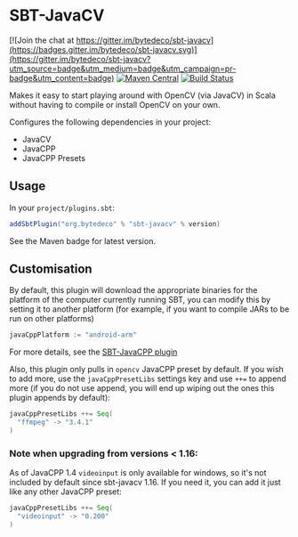 # SBT-JavaCV

[![Join the chat at https://gitter.im/bytedeco/sbt-javacv](https://badges.gitter.im/bytedeco/sbt-javacv.svg)](https://gitter.im/bytedeco/sbt-javacv?utm_source=badge&utm_medium=badge&utm_campaign=pr-badge&utm_content=badge) [![Maven Central](https://maven-badges.herokuapp.com/maven-central/org.bytedeco/sbt-javacv/badge.svg)](https://maven-badges.herokuapp.com/maven-central/org.bytedeco/sbt-javacv) [![Build Status](https://travis-ci.org/bytedeco/sbt-javacv.svg?branch=master)](https://travis-ci.org/bytedeco/sbt-javacv)


Makes it easy to start playing around with OpenCV (via JavaCV) in Scala without having to compile
or install OpenCV on your own.

Configures the following dependencies in your project:

- JavaCV
- JavaCPP
- JavaCPP Presets

## Usage

In your `project/plugins.sbt`:

```scala
addSbtPlugin("org.bytedeco" % "sbt-javacv" % version)
```

See the Maven badge for latest version.

## Customisation

By default, this plugin will download the appropriate binaries for the platform of the computer currently
running SBT, you can modify this by setting it to another platform (for example, if you want to compile JARs to be run
on other platforms)

```scala
javaCppPlatform := "android-arm"
```

For more details, see the [SBT-JavaCPP plugin](https://github.com/bytedeco/sbt-javacpp#customisation)

Also, this plugin only pulls in `opencv` JavaCPP preset by default. If you wish to add more, use the `javaCppPresetLibs`
settings key and use `++=` to append more (if you do not use append, you will end up wiping out the ones this plugin appends by default):

```scala
javaCppPresetLibs ++= Seq(
  "ffmpeg" -> "3.4.1"
)
```

### Note when upgrading from versions < 1.16:

As of JavaCPP 1.4 `videoinput` is only available for windows, so it's not included by default since sbt-javacv 1.16.
If you need it, you can add it just like any other JavaCPP preset:
      
```scala
javaCppPresetLibs ++= Seq(
  "videoinput" -> "0.200"
)
```